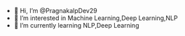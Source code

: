 - 👋 Hi, I’m @PragnakalpDev29
- 👀 I’m interested in Machine Learning,Deep Learning,NLP
- 🌱 I’m currently learning NLP,Deep Learning
 

<!---
PragnakalpDev29/PragnakalpDev29 is a ✨ special ✨ repository because its `README.md` (this file) appears on your GitHub profile.
You can click the Preview link to take a look at your changes.
--->
